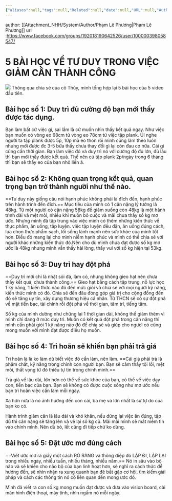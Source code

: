 ```yaml
---
{"aliases":null,"tags":null,"Related":null,"date":null,"URL":null,"Author":null,"dg-publish":true,"permalink":"/People/5 BÀI HỌC VỀ TƯ DUY TRONG VIỆC GIẢM CÂN THÀNH CÔNG/","dgPassFrontmatter":true,"noteIcon":"2","created":"2023-12-27T12:59:26.068+07:00","updated":"2023-12-27T13:31:23.630+07:00"}
---
```


author: [[Attachment_NHH/System/Author/Phạm Lê Phương\|Phạm Lê Phương]]
url :https://www.facebook.com/groups/192018190642526/user/100000398058547/


# 5 BÀI HỌC VỀ TƯ DUY TRONG VIỆC GIẢM CÂN THÀNH CÔNG
![](https://i.imgur.com/oFUz1yk.png)
Thông qua chia sẻ của cô Thủy, mình tổng hợp lại 5 bài học của 5 video đầu tiên.

## Bài học số 1: Duy trì đủ cường độ bạn mới thấy được tác dụng.

Bạn làm bất cứ việc gì, sai lầm là cứ muốn nhìn thấy kết quả ngay. Như việc bạn muốn có vòng eo 68cm từ vòng eo 78cm từ việc tập plank. ÚI nghe người ta tập plank được 5p, 10p mà eo thon rồi mình cũng làm theo luôn nhưng mới được đc 3-5 bữa thấy chưa thay đổi gì lại còn đau cơ nữa. Cái gì cũng cần thời gian. Bạn làm việc đó và duy trì nó với cường độ đủ lớn, đủ lâu thì bạn mới thấy được kết quả. Thế nên cứ tập plank 2p/ngày trong 6 tháng thì bạn sẽ thấy eo của bạn nhỏ liền á.

## Bài học số 2: Không quan trọng kết quả, quan trọng bạn trở thành người như thế nào.

==Tư duy này giống câu nói hạnh phúc không phải là đích đến, hạnh phúc trên hành trình đến đích.== Mục tiêu của mình có 1 cân nặng lý tưởng là 48kg. Từ một người có cân nặng 58kg để giảm xuống còn 48kg là một hành trình dài và mệt mỏi, nhiều khi muốn bỏ cuộc và mãi chưa thấy số kg mơ ước. Nhưng mình đã tập trung vào việc mình có thêm những kiến thức về thực phẩm, ăn uống, tập luyện. việc tập luyện đều đặn, ăn uống đúng cách, lựa chọn thực phẩm sạch, lối sống lành mạnh nên sức khỏe của mình tốt hơn. Điều đó mang lại cho mình niềm hạnh phúc và mình có thể chia sẻ với người khác những kiến thức đó.Nên cho dù mình chưa đạt được số kg mơ ước là 48kg nhưng mình vẫn thấy hài lòng, thấy vui với số kg hiện tại 53kg.

## Bài học số 3: Duy trì hay đột phá

==Duy trì mới chỉ là nhặt sỏi đá, làm cỏ, nhưng không gieo hạt nên chưa thấy kết quả, chưa thành công.== Gieo hạt bằng cách tập trung, nỗ lực học 1 kỹ năng, 1 kiến thức nào đó đến mức giỏi và chia sẻ với mọi người kỹ năng, kiến thức mình có đó. Chia sẽ đến đâu đóng góp giá trị cho cộng đồng đến đó sẽ tăng uy tín, xây dựng thương hiệu cá nhân. Từ THCN sẽ có sự đột phá về mặt tiền bạc, tài chính rồi đột phá về thời gian, tâm trí, tiếng tăm.

Số kg của mình dường như chững lại 1 thời gian dài, không thể giảm thêm vì mình chỉ đang ở mức duy trì. Muốn có kết quả đột phá trong cân nặng thì mình cần phải giỏi 1 kỹ năng nào đó để chia sẻ và giúp cho người có cùng mong muốn với mình đạt được điều họ muốn.

## Bài học số 4: Trì hoãn sẽ khiến bạn phải trả giá

Trì hoãn là là ko làm dù biết việc đó cần làm, nên làm. ==Cái giá phải trả là phẩm chất, kỹ năng trong chính con người bạn. Bạn sẽ cảm thấy tội lỗi, mệt mỏi, thất vọng từ đó thiếu tự tin trong chính mình.==

Trả giá về lâu dài, lớn hơn có thể về sức khỏe của bạn, có thể về việc dạy con, tiền bạc của bạn. Bạn sẽ không có được cuộc sống như mơ ước nếu bạn trì hoãn việc cần làm mỗi ngày.

Xa hơn nữa là nó ảnh hưởng đến con cái, ba mẹ và lớn nhất là sự tự do của bạn ko có.

Hành trình giảm cân là lâu dài và khó khăn, nếu dừng lại việc ăn đúng, tập đủ thì cân nặng sẽ tăng lên và về lại số kg cũ. Mãi mãi mình sẽ mất niềm tin vào chính mình. Nên dù bò, lết cũng đi tiếp chứ ko dừng.

## Bài học số 5: Đặt ước mơ đúng cách

==Viết ước mơ ra giấy một cách RÕ RÀNG và thông điệp đó LẶP ĐI, LẶP LẠI trong nhiều ngày, nhiều tuần, nhiều tháng, nhiều năm.== Nó in sâu vào bộ não và sẽ khiến cho não bộ của bạn linh hoạt hơn, sẽ nghĩ ra cách thức để hướng đến, sẽ nhìn nhận ra xung quanh bạn đẻ bắt gặp cơ hội, tìm kiếm giải pháp và cách các thông tin nó có liên quan đến mong ước đó.

Mình đã viết ra con số kg mong muốn đạt được và đưa vào vision board, cài màn hình điện thoại, máy tính, nhìn ngắm nó mỗi ngày.